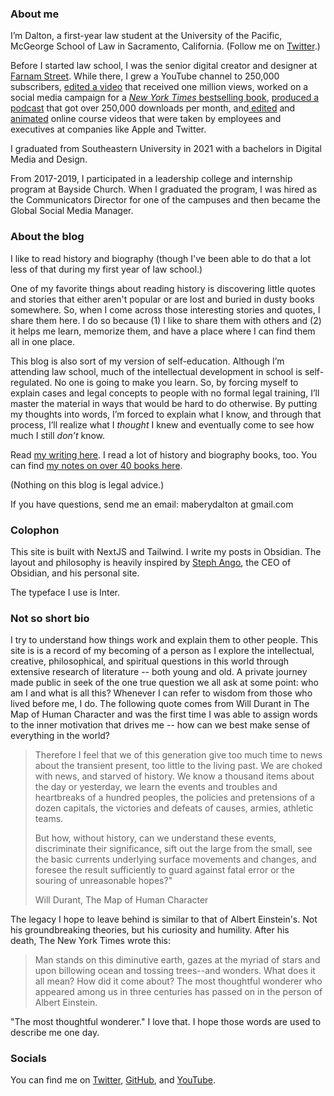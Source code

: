 ### About me
I’m Dalton, a first-year law student at the University of the Pacific, McGeorge School of Law in Sacramento, California. (Follow me on [Twitter](https://twitter.com/dltnio).)

<ImageWithCaption src="https://dltnio.pika.page/rails/active_storage/blobs/redirect/eyJfcmFpbHMiOnsiZGF0YSI6MTQzNzcsInB1ciI6ImJsb2JfaWQifX0=--5233b48e164d2662fa464f12530d88acfc2ff9d7/Screenshot%202024-09-21%20at%207.07.38%20PM.png" caption="Me, reading.">

Before I started law school, I was the senior digital creator and designer at [Farnam Street](https://fs.blog/). While there, I grew a YouTube channel to 250,000 subscribers, [edited a video](https://youtu.be/zEx_IGVfi7Y) that received one million views, worked on a social media campaign for a [*New York Times* bestselling book](https://fs.blog/clear/), [produced a podcast](https://fs.blog/knowledge-project-podcast/) that got over 250,000 downloads per month, and[ edited](https://www.dropbox.com/scl/fi/ekl1yfq2iecszxk2yvl2g/Model-Situation-2.mp4?rlkey=zvyy3692j35hcw2mhhwzhdtdn&dl=0) and [animated](https://www.dropbox.com/scl/fi/qnnlow9fcqcttohkhluof/Module-Overview.mp4?rlkey=q92ib56m84vlo365l0mwjyxkh&dl=0) online course videos that were taken by employees and executives at companies like Apple and Twitter.

I graduated from Southeastern University in 2021 with a bachelors in Digital Media and Design.

From 2017-2019, I participated in a leadership college and internship program at Bayside Church. When I graduated the program, I was hired as the Communicators Director for one of the campuses and then became the Global Social Media Manager.

### About the blog
I like to read history and biography (though I've been able to do that a lot less of that during my first year of law school.)

One of my favorite things about reading history is discovering little quotes and stories that either aren't popular or are lost and buried in dusty books somewhere. So, when I come across those interesting stories and quotes, I share them here. I do so because (1) I like to share them with others and (2) it helps me learn, memorize them, and have a place where I can find them all in one place.

This blog is also sort of my version of self-education. Although I’m attending law school, much of the intellectual development in school is self-regulated. No one is going to make you learn. So, by forcing myself to explain cases and legal concepts to people with no formal legal training, I’ll master the material in ways that would be hard to do otherwise. By putting my thoughts into words, I’m forced to explain what I know, and through that process, I’ll realize what I _thought_ I knew and eventually come to see how much I still _don’t_ know.

Read [my writing here](https://www.dltn.io/). I read a lot of history and biography books, too. You can find [my notes on over 40 books here](https://www.dltn.io/notes).

(Nothing on this blog is legal advice.)

If you have questions, send me an email: maberydalton at gmail.com

### Colophon
This site is built with NextJS and Tailwind. I write my posts in Obsidian. The layout and philosophy is heavily inspired by [Steph Ango](https://stephango.com/), the CEO of Obsidian, and his personal site.

The typeface I use is Inter.

<ImageWithCaption src="https://res.cloudinary.com/dde1q4ekv/image/upload/v1694125177/F5Ye6EeWoAAQkRl_anmgdw.jpg" caption="Rembrandt van Rijn (1606 - 1669): The Storm on the Sea of Galilee - 1633 - Oil on canvas" />

### Not so short bio

I try to understand how things work and explain them to other people. This site is is a record of my becoming of a person as I explore the intellectual, creative, philosophical, and spiritual questions in this world through extensive research of literature -- both young and old. A private journey made public in seek of the one true question we all ask at some point: who am I and what is all this? Whenever I can refer to wisdom from those who lived before me, I do. The following quote comes from Will Durant in The Map of Human Character and was the first time I was able to assign words to the inner motivation that drives me -- how can we best make sense of everything in the world?

> Therefore I feel that we of this generation give too much time to news about the transient present, too little to the living past. We are choked with news, and starved of history. We know a thousand items about the day or yesterday, we learn the events and troubles and heartbreaks of a hundred peoples, the policies and pretensions of a dozen capitals, the victories and defeats of causes, armies, athletic teams.
>
> But how, without history, can we understand these events, discriminate their significance, sift out the large from the small, see the basic currents underlying surface movements and changes, and foresee the result sufficiently to guard against fatal error or the souring of unreasonable hopes?"
>
> Will Durant, The Map of Human Character

The legacy I hope to leave behind is similar to that of Albert Einstein's. Not his groundbreaking theories, but his curiosity and humility. After his death, The New York Times wrote this:

> Man stands on this diminutive earth, gazes at the myriad of stars and upon billowing ocean and tossing trees--and wonders. What does it all mean? How did it come about? The most thoughtful wonderer who appeared among us in three centuries has passed on in the person of Albert Einstein.

"The most thoughtful wonderer." I love that. I hope those words are used to describe me one day.

### Socials

You can find me on [Twitter](https://www.twitter.com/dltnio), [GitHub](https://github.com/dmabery), and [YouTube](https://www.youtube.com/@dltnio).
